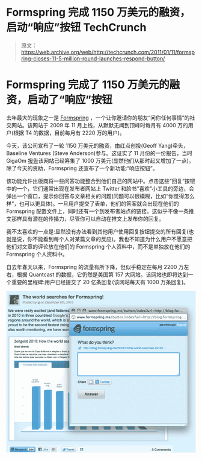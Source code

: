 # Formspring 完成 1150 万美元的融资，启动“响应”按钮 TechCrunch

> 原文：<https://web.archive.org/web/http://techcrunch.com/2011/01/11/formspring-closes-11-5-million-round-launches-respond-button/>

# Formspring 完成了 1150 万美元的融资，启动了“响应”按钮

去年最大的现象之一是 [Formspring](https://web.archive.org/web/20230202233127/http://www.formspring.me/) ，一个让你邀请你的朋友“问你任何事情”的社交网站。该网站于 2009 年 11 月上线，从默默无闻到顶峰时每月有 4000 万的用户(根据 T4 的数据，目前每月有 2220 万的用户)。

今天，该公司宣布了一轮 1150 万美元的融资，由红点创投(Geoff Yang)牵头，Baseline Ventures (Steve Anderson)参与。这证实了 11 月份的一份报告，当时 GigaOm [报告](https://web.archive.org/web/20230202233127/http://gigaom.com/2010/11/19/formspring-got-10-million-in-new-funds-redpoint-vc-leads/)该网站已经筹集了 1000 万美元(显然他们从那时起又增加了一点)。除了今天的资助，Formspring 还宣布了一个新功能:“响应按钮”。

该功能允许出版商将一些问答功能整合到他们自己的网站中。点击这些“回复”按钮中的一个，它们通常出现在发布者网站上 Twitter 和脸书“喜欢”小工具的旁边，会弹出一个窗口，提示你回答与文章相关的问题(问题可以很模糊，比如“你觉得怎么样”，也可以更具体)。一旦用户提交了表单，他们的答案就会出现在他们的 Formspring 配置文件上，同时还有一个到发布者站点的链接。这似乎不像一条推文那样具有潜在的传播力，尽管你可以自动在推文上发布你的回复。

我不太喜欢的一点是:显然没有办法看到其他用户使用回复按钮提交的所有回复(也就是说，你不能看到每个人对某篇文章的反应)。我也不知道为什么用户不愿意把他们对文章的评论放在他们的 Formspring 个人资料中，而不是单独放在他们的 Formspring 个人资料中。

自去年春天以来，Formspring 的流量有所下降，但似乎稳定在每月 2200 万左右，根据 Quantcast 的数据，它仍然是美国第 157 大网站。该网站也即将达到一个重要的里程碑:用户已经提交了 20 亿条回复(该网站每天有 1000 万条回复)。

![](img/19d79989175455405444868cfce71b01.png)